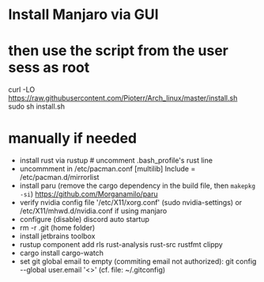 # Install Manjaro via GUI

# then use the script from the user sess as root
curl -LO https://raw.githubusercontent.com/Pioterr/Arch_linux/master/install.sh  
sudo sh install.sh

# manually if needed

- install rust via rustup # uncomment .bash_profile's rust line
- uncommment in /etc/pacman.conf
      [multilib]
      Include = /etc/pacman.d/mirrorlist
- install paru (remove the cargo dependency in the build file, then `makepkg -si`) https://github.com/Morganamilo/paru
- verify nvidia config file '/etc/X11/xorg.conf' (sudo nvidia-settings)
or /etc/X11/mhwd.d/nvidia.conf if using manjaro
- configure (disable) discord auto startup
- rm -r .git (home folder)
- install jetbrains toolbox
- rustup component add rls rust-analysis rust-src rustfmt clippy
- cargo install cargo-watch
- set git global email to empty (commiting email not authorized): git config --global user.email '<>' (cf. file: ~/.gitconfig)
